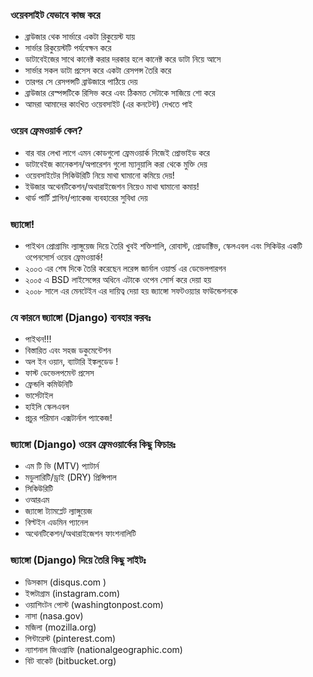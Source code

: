 ### ওয়েবসাইট যেভাবে কাজ করে
- ব্রাউজার থেক সার্ভারে একটা রিকুয়েস্ট যায়
- সার্ভার রিকুয়েস্টটি পর্যবেক্ষন করে
- ডাটাবেইজের সাথে কানেক্ট করার দরকার হলে কানেক্ট করে ডাটা নিয়ে আসে
- সার্ভার সকল ডাটা প্রসেস করে একটা রেসপন্স তৈরি করে
- তারপর সে রেসপন্সটি ব্রাউজারে পাঠিয়ে দেয়
- ব্রাউজার রেস্পন্সটিকে রিসিভ করে এবং ঠিকমত সেটাকে সাজিয়ে শো করে
- আমরা আমাদের কাংখিত ওয়েবসাইট (এর কনটেন্ট) দেখতে পাই

### ওয়েব ফ্রেমওয়ার্ক কেন? 
- বার বার লেখা লাগে এমন কোডগুলো ফ্রেমওয়ার্ক নিজেই প্রোভাইড করে
- ডাটাবেইজ কানেকশন/অপারেশন গুলো ম্যানুয়ালি করা থেকে মুক্তি দেয়
- ওয়েবসাইটের সিকিউরিটি নিয়ে মাথা ঘামানো কমিয়ে দেয়! 
- ইউজার অথেনটিকেশন/অথারাইজেশন নিয়েও মাথা ঘামানো কমায়!
- থার্ড পার্টি প্লাগিন/প্যাকেজ ব্যবহারের সুবিধা দেয়

### জ্যাঙ্গো!
- পাইথন প্রোগ্রামিং ল্যাঙ্গুয়েজ দিয়ে তৈরি খুবই শক্তিশালি, রোবাস্ট, প্রোডাক্টিভ, স্কেলএবল এবং সিকিউর একটি ওপেনসোর্স ওয়েব ফ্রেমওয়ার্ক!
- ২০০৩ এর শেষ দিকে তৈরি করেছেন লরেন্স জার্নাল ওয়ার্ল্ড এর ডেভেলপারগন
- ২০০৫ এ BSD লাইসেন্সের অধিনে এটাকে ওপেন সোর্স করে দেয়া হয়
- ২০০৮ সালে এর মেনটেইন এর দায়িত্ব দেয়া হয় জ্যাঙ্গো সফটওয়্যার ফাউন্ডেশনকে
 
### যে কারনে জ্যাঙ্গো (Django) ব্যবহার করবঃ  
- পাইথন!!! 
- বিস্তারিত এবং সহজ ডকুমেন্টেশন
- অল ইন ওয়ান, ব্যাটারি ইঙ্কলুডেড ! 
- ফাস্ট ডেভেলপমেন্ট প্রসেস
- ফ্রেন্ডলি কমিউনিটি
- ভার্সেটাইল
- হাইলি স্কেলএবল
- প্রচুর পরিমান এক্সটার্নাল প্যাকেজ! 

### জ্যাঙ্গো (Django) ওয়েব ফ্রেমওয়ার্কের কিছু ফিচারঃ 
- এম টি ভি (MTV) প্যাটার্ন
- মডুলারিটি/ড্রাই (DRY) প্রিন্সিপাল
- সিকিউরিটি 
- ওআরএম
- জ্যাঙ্গো ট্যামপ্লেট ল্যাঙ্গুয়েজ 
- বিল্টইন এডমিন প্যানেল
- অথেনটিকেশন/অথারাইজেশন ফাংশনালিটি
 
### জ্যাঙ্গো (Django) দিয়ে তৈরি কিছু সাইটঃ 
- ডিসকাস (disqus.com ) 
- ইন্সটাগ্রাম (instagram.com)
- ওয়াশিংটন পোস্ট (washingtonpost.com)
- নাসা (nasa.gov)
- মজিলা (mozilla.org)
- পিন্টারেস্ট (pinterest.com)
- ন্যাশনাল জিওগ্রাফি (nationalgeographic.com)
- বিট বাকেট (bitbucket.org)



